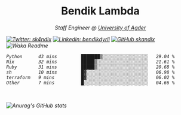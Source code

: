 <h1 align="center"> Bendik Lambda </h1>
<p align="center"><em>Staff Engineer @ <a href="http://www.uia.no">University of Agder</a></p>



[![Twitter: sk4ndix](https://img.shields.io/twitter/follow/sk4ndix?style=social)](https://twitter.com/sk4ndix)
[![Linkedin: bendikdyrli](https://img.shields.io/badge/-bendikdyrli-blue?style=flat-square&logo=Linkedin&logoColor=white&link=https://www.linkedin.com/in/bendikdyrli/)](https://www.linkedin.com/in/bendikdyrli/)
[![GitHub skandix](https://img.shields.io/github/followers/skandix?label=follow&style=social)](https://github.com/skandix)
![Waka Readme](https://github.com/skandix/skandix/workflows/Waka%20Readme/badge.svg)


<!--START_SECTION:waka-->

```text
Python      43 mins         ███████▒░░░░░░░░░░░░░░░░░   29.04 %
Nix         32 mins         █████▒░░░░░░░░░░░░░░░░░░░   21.61 %
Ruby        31 mins         █████▒░░░░░░░░░░░░░░░░░░░   20.68 %
sh          10 mins         █▓░░░░░░░░░░░░░░░░░░░░░░░   06.98 %
terraform   9 mins          █▓░░░░░░░░░░░░░░░░░░░░░░░   06.02 %
Other       7 mins          █░░░░░░░░░░░░░░░░░░░░░░░░   04.66 %
```

<!--END_SECTION:waka-->

  <br>
  
![Anurag's GitHub stats](https://github-readme-stats.vercel.app/api?username=skandix&show_icons=true&theme=tokyonight)


